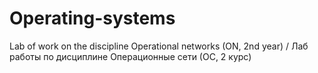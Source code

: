 # Operating-systems
Lab of work on the discipline Operational networks (ON, 2nd year) / Лаб работы по дисциплине Операционные сети (ОС, 2 курс)
